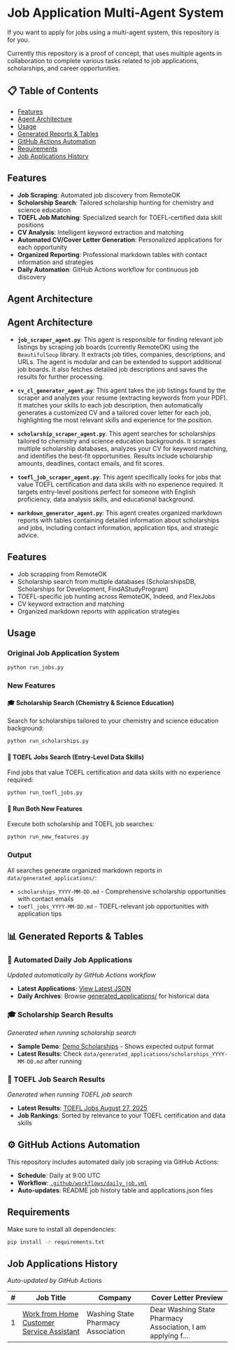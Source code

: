 
# Job Application Multi-Agent System

If you want to apply for jobs using a multi-agent system, this repository is for you. 

Currently this repository is a proof of concept, that uses multiple agents in collaboration to complete various tasks related to job applications, scholarships, and career opportunities.

## 📋 Table of Contents
- [Features](#features)
- [Agent Architecture](#agent-architecture)
- [Usage](#usage)
- [Generated Reports & Tables](#-generated-reports--tables)
- [GitHub Actions Automation](#%EF%B8%8F-github-actions-automation)
- [Requirements](#requirements)
- [Job Applications History](#job-applications-history)

## Features

- **Job Scraping**: Automated job discovery from RemoteOK
- **Scholarship Search**: Tailored scholarship hunting for chemistry and science education
- **TOEFL Job Matching**: Specialized search for TOEFL-certified data skill positions
- **CV Analysis**: Intelligent keyword extraction and matching
- **Automated CV/Cover Letter Generation**: Personalized applications for each opportunity
- **Organized Reporting**: Professional markdown tables with contact information and strategies
- **Daily Automation**: GitHub Actions workflow for continuous job discovery

## Agent Architecture


## Agent Architecture

- **`job_scraper_agent.py`**: This agent is responsible for finding relevant job listings by scraping job boards (currently RemoteOK) using the `BeautifulSoup` library. It extracts job titles, companies, descriptions, and URLs. The agent is modular and can be extended to support additional job boards. It also fetches detailed job descriptions and saves the results for further processing.

- **`cv_cl_generator_agent.py`**: This agent takes the job listings found by the scraper and analyzes your resume (extracting keywords from your PDF). It matches your skills to each job description, then automatically generates a customized CV and a tailored cover letter for each job, highlighting the most relevant skills and experience for the position.

- **`scholarship_scraper_agent.py`**: This agent searches for scholarships tailored to chemistry and science education backgrounds. It scrapes multiple scholarship databases, analyzes your CV for keyword matching, and identifies the best-fit opportunities. Results include scholarship amounts, deadlines, contact emails, and fit scores.

- **`toefl_job_scraper_agent.py`**: This agent specifically looks for jobs that value TOEFL certification and data skills with no experience required. It targets entry-level positions perfect for someone with English proficiency, data analysis skills, and educational background.

- **`markdown_generator_agent.py`**: This agent creates organized markdown reports with tables containing detailed information about scholarships and jobs, including contact information, application tips, and strategic advice.

## Features

- Job scrapping from RemoteOK
- Scholarship search from multiple databases (ScholarshipsDB, Scholarships for Development, FindAStudyProgram)
- TOEFL-specific job hunting across RemoteOK, Indeed, and FlexJobs
- CV keyword extraction and matching
- Organized markdown reports with application strategies

## Usage

### Original Job Application System
```bash
python run_jobs.py
```

### New Features

#### 🎓 Scholarship Search (Chemistry & Science Education)
Search for scholarships tailored to your chemistry and science education background:
```bash
python run_scholarships.py
```

#### 💼 TOEFL Jobs Search (Entry-Level Data Skills)
Find jobs that value TOEFL certification and data skills with no experience required:
```bash
python run_toefl_jobs.py
```

#### 🚀 Run Both New Features
Execute both scholarship and TOEFL job searches:
```bash
python run_new_features.py
```

### Output
All searches generate organized markdown reports in `data/generated_applications/`:
- `scholarships_YYYY-MM-DD.md` - Comprehensive scholarship opportunities with contact emails
- `toefl_jobs_YYYY-MM-DD.md` - TOEFL-relevant job opportunities with application tips

## 📊 Generated Reports & Tables

### 🤖 Automated Daily Job Applications
*Updated automatically by GitHub Actions workflow*
- **Latest Applications**: [View Latest JSON](data/generated_applications/2025-08-28/applications.json)
- **Daily Archives**: Browse [generated_applications/](data/generated_applications/) for historical data

### 🎓 Scholarship Search Results
*Generated when running scholarship search*
- **Sample Demo**: [Demo Scholarships](demo_scholarships.py) - Shows expected output format
- **Latest Results**: Check `data/generated_applications/scholarships_YYYY-MM-DD.md` after running

### 💼 TOEFL Job Search Results
*Generated when running TOEFL job search*
- **Latest Results**: [TOEFL Jobs August 27, 2025](data/generated_applications/toefl_jobs_2025-08-27.md)
- **Job Rankings**: Sorted by relevance to your TOEFL certification and data skills

## ⚙️ GitHub Actions Automation
This repository includes automated daily job scraping via GitHub Actions:
- **Schedule**: Daily at 9:00 UTC
- **Workflow**: [`.github/workflows/daily_job.yml`](.github/workflows/daily_job.yml)
- **Auto-updates**: README job history table and applications.json files

## Requirements
Make sure to install all dependencies:
```bash
pip install -r requirements.txt
```

## Job Applications History
*Auto-updated by GitHub Actions*
<!-- AUTO-UPDATE:START -->

| # | Job Title | Company | Cover Letter Preview |
|---|-----------|---------|-----------------------|
| 1 | [Work from Home Customer Service Assistant](https://remoteok.com/remote-jobs/remote-work-from-home-customer-service-assistant-washing-state-pharmacy-association-1093884) | Washing State Pharmacy Association | Dear Washing State Pharmacy Association,  I am applying f... |

<!-- AUTO-UPDATE:END -->

